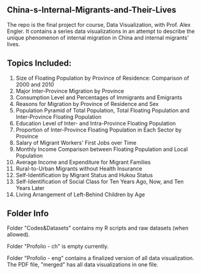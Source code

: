 ## China-s-Internal-Migrants-and-Their-Lives
The repo is the final project for course, Data Visualization, with Prof. Alex Engler. It contains a series data visualizations in an attempt to describe the unique phenomenon of internal migration in China and internal migrants' lives. 

## Topics Included:
1. Size of Floating Population by Province of Residence: Comparison of 2000 and 2010
2. Major Inter-Province Migration by Province
3. Consumption Level and Percentages of Immigrants and Emigrants
4. Reasons for Migration by Province of Residence and Sex
5. Population Pyramid of Total Population, Total Floating Population and Inter-Province Floating Population
6. Education Level of Inter- and Intra-Province Floating Population
7. Proportion of Inter-Province Floating Population in Each Sector by Province
8. Salary of Migrant Workers' First Jobs over Time
9. Monthly Income Comparison between Floating Population and Local Population
10. Average Income and Expenditure for Migrant Families
11. Rural-to-Urban Migrants without Health Insurance
12. Self-Identification by Migrant Status and Hukou Status
13. Self-Identification of Social Class for Ten Years Ago, Now, and Ten Years Later
14. Living Arrangement of Left-Behind Children by Age


## Folder Info

Folder "Codes&Datasets" contains my R scripts and raw datasets (when allowed).

Folder "Profolio - ch" is empty currently.

Folder "Profolio - eng" contains a finalized version of all data visualization. The PDF file, "merged" has all data visualizations in one file. 






